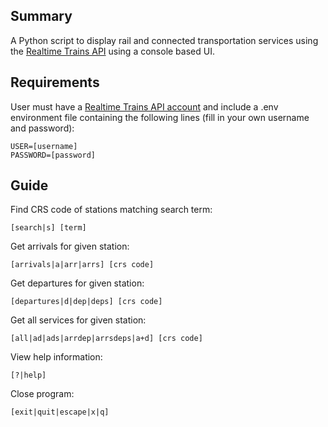 ## Summary

A Python script to display rail and connected transportation services using the [Realtime Trains API](https://www.realtimetrains.co.uk/about/developer/pull/docs/) using a console based UI.

## Requirements

User must have a [Realtime Trains API account](https://api.rtt.io/) and include a .env environment file containing the following lines (fill in your own username and password):


    USER=[username]
    PASSWORD=[password]

## Guide

Find CRS code of stations matching search term:

    [search|s] [term]
        
Get arrivals for given station:
  
    [arrivals|a|arr|arrs] [crs code]
        
Get departures for given station:

    [departures|d|dep|deps] [crs code]
    
Get all services for given station:

    [all|ad|ads|arrdep|arrsdeps|a+d] [crs code]

View help information:

    [?|help]
    
Close program:

    [exit|quit|escape|x|q]


    


